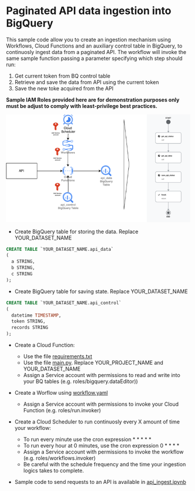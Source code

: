 # Paginated API data ingestion into BigQuery

This sample code allow you to create an ingestion mechanism using Workflows, Cloud Functions and an auxiliary control table in BigQuery, to continuosly ingest data from a paginated API. The workflow will invoke the same sample function passing a parameter specifying which step should run: 
1. Get current token from BQ control table
2. Retrieve and save the data from API using the current token
3. Save the new toke acquired from the API

**Sample IAM Roles provided here are for demonstration purposes only must be adjust to comply with least-privilege best practices.**

![img](api-ingest.drawio.png)

* Create BigQuery table for storing the data. Replace YOUR_DATASET_NAME
````sql
CREATE TABLE `YOUR_DATASET_NAME.api_data`
(
  a STRING,
  b STRING,
  c STRING
);
````

* Create BigQuery table for saving state. Replace YOUR_DATASET_NAME
````sql
CREATE TABLE `YOUR_DATASET_NAME.api_control`
(
  datetime TIMESTAMP,
  token STRING,
  records STRING
);
````

* Create a Cloud Function:
  * Use the file [requirements.txt](requirements.txt)
  * Use the file [main.py](main.py). Replace YOUR_PROJECT_NAME and YOUR_DATASET_NAME
  * Assign a Service account with permissions to read and write into your BQ tables (e.g. roles/bigquery.dataEditor))
 
* Create a Worflow using [workflow.yaml](workflow.yaml)
    * Assign a Service account with permissions to invoke your Cloud Function (e.g. roles/run.invoker)
 
* Create a Cloud Scheduler to run continuosly every X amount of time your workflow:
  * To run every minute use the cron expression * * * * *
  * To run every hour at 0 minutes, use the cron expression 0 * * * *
  * Assign a Service account with permissions to invoke the workflow (e.g. roles/workflows.invoker)
  * Be careful with the schedule frequency and the time your ingestion logics takes to complete. 

* Sample code to send requests to an API is available in [api_ingest.ipynb](api-ingest.ipynb)
